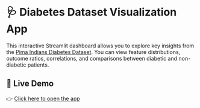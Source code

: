 

# 🩺 Diabetes Dataset Visualization App

This interactive Streamlit dashboard allows you to explore key insights from the [Pima Indians Diabetes Dataset](https://www.kaggle.com/datasets/uciml/pima-indians-diabetes-database). You can view feature distributions, outcome ratios, correlations, and comparisons between diabetic and non-diabetic patients.

## 🚀 Live Demo

👉 [Click here to open the app](https://pradeeapp.streamlit.app/)
